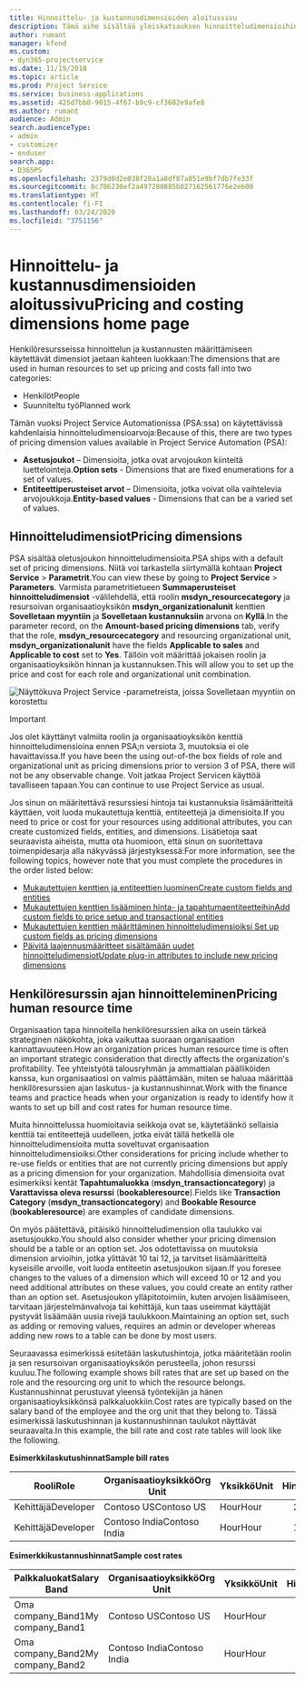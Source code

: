 ```yaml
---
title: Hinnoittelu- ja kustannusdimensioiden aloitussivu
description: Tämä aihe sisältää yleiskatsauksen hinnoitteludimensioihin.
author: rumant
manager: kfend
ms.custom:
- dyn365-projectservice
ms.date: 11/19/2018
ms.topic: article
ms.prod: Project Service
ms.service: business-applications
ms.assetid: 425d7bb8-9015-4f67-b9c9-cf3602e9afe8
ms.author: rumant
audience: Admin
search.audienceType:
- admin
- customizer
- enduser
search.app:
- D365PS
ms.openlocfilehash: 2379d0d2e038f28a1a8df87a851e9bf7db7fe33f
ms.sourcegitcommit: 8c786230ef2a497280885b827162561776e2eb00
ms.translationtype: HT
ms.contentlocale: fi-FI
ms.lasthandoff: 03/24/2020
ms.locfileid: "3751156"
---
```

# <a name="pricing-and-costing-dimensions-home-page"></a><span data-ttu-id="525e4-103">Hinnoittelu- ja kustannusdimensioiden aloitussivu</span><span class="sxs-lookup"><span data-stu-id="525e4-103">Pricing and costing dimensions home page</span></span>

<span data-ttu-id="525e4-104">Henkilöresursseissa hinnoittelun ja kustannusten määrittämiseen käytettävät dimensiot jaetaan kahteen luokkaan:</span><span class="sxs-lookup"><span data-stu-id="525e4-104">The dimensions that are used in human resources to set up pricing and costs fall into two categories:</span></span>

- <span data-ttu-id="525e4-105">Henkilöt</span><span class="sxs-lookup"><span data-stu-id="525e4-105">People</span></span>
- <span data-ttu-id="525e4-106">Suunniteltu työ</span><span class="sxs-lookup"><span data-stu-id="525e4-106">Planned work</span></span>

<span data-ttu-id="525e4-107">Tämän vuoksi Project Service Automationissa (PSA:ssa) on käytettävissä kahdenlaisia hinnoitteludimensioarvoja:</span><span class="sxs-lookup"><span data-stu-id="525e4-107">Because of this, there are two types of pricing dimension values available in Project Service Automation (PSA):</span></span> 

- <span data-ttu-id="525e4-108">**Asetusjoukot** – Dimensioita, jotka ovat arvojoukon kiinteitä luettelointeja.</span><span class="sxs-lookup"><span data-stu-id="525e4-108">**Option sets** - Dimensions that are fixed enumerations for a set of values.</span></span>
- <span data-ttu-id="525e4-109">**Entiteettiperusteiset arvot** – Dimensioita, jotka voivat olla vaihtelevia arvojoukkoja.</span><span class="sxs-lookup"><span data-stu-id="525e4-109">**Entity-based values** - Dimensions that can be a varied set of values.</span></span>

## <a name="pricing-dimensions"></a><span data-ttu-id="525e4-110">Hinnoitteludimensiot</span><span class="sxs-lookup"><span data-stu-id="525e4-110">Pricing dimensions</span></span>

<span data-ttu-id="525e4-111">PSA sisältää oletusjoukon hinnoitteludimensioita.</span><span class="sxs-lookup"><span data-stu-id="525e4-111">PSA ships with a default set of pricing dimensions.</span></span> <span data-ttu-id="525e4-112">Niitä voi tarkastella siirtymällä kohtaan **Project Service** > **Parametrit**.</span><span class="sxs-lookup"><span data-stu-id="525e4-112">You can view these by going to **Project Service** > **Parameters**.</span></span> <span data-ttu-id="525e4-113">Varmista parametritietueen **Summaperusteiset hinnoitteludimensiot** -välilehdellä, että roolin **msdyn_resourcecategory** ja resursoivan organisaatioyksikön **msdyn_organizationalunit** kenttien **Sovelletaan myyntiin** ja **Sovelletaan kustannuksiin** arvona on **Kyllä**.</span><span class="sxs-lookup"><span data-stu-id="525e4-113">In the parameter record, on the **Amount-based pricing dimensions** tab, verify that the role, **msdyn_resourcecategory** and resourcing organizational unit, **msdyn_organizationalunit** have the fields **Applicable to sales** and **Applicable to cost** set to **Yes**.</span></span> <span data-ttu-id="525e4-114">Tällöin voit määrittää jokaisen roolin ja organisaatioyksikön hinnan ja kustannuksen.</span><span class="sxs-lookup"><span data-stu-id="525e4-114">This will allow you to set up the price and cost for each role and organizational unit combination.</span></span>

![Näyttökuva Project Service -parametreista, joissa Sovelletaan myyntiin on korostettu](media/PS-OOB-parameters.png)

> [!IMPORTANT]
> <span data-ttu-id="525e4-116">Jos olet käyttänyt valmiita roolin ja organisaatioyksikön kenttiä hinnoitteludimensioina ennen PSA;n versiota 3, muutoksia ei ole havaittavissa.</span><span class="sxs-lookup"><span data-stu-id="525e4-116">If you have been the using out-of-the box fields of role and organizational unit as pricing dimensions prior to version 3 of PSA, there will not be any observable change.</span></span> <span data-ttu-id="525e4-117">Voit jatkaa Project Servicen käyttöä tavalliseen tapaan.</span><span class="sxs-lookup"><span data-stu-id="525e4-117">You can continue to use Project Service as usual.</span></span> 

<span data-ttu-id="525e4-118">Jos sinun on määritettävä resurssiesi hintoja tai kustannuksia lisämääritteitä käyttäen, voit luoda mukautettuja kenttiä, entiteettejä ja dimensioita.</span><span class="sxs-lookup"><span data-stu-id="525e4-118">If you need to price or cost for your resources using additional attributes, you can create customized fields, entities, and dimensions.</span></span> <span data-ttu-id="525e4-119">Lisätietoja saat seuraavista aiheista, mutta ota huomioon, että sinun on suoritettava toimenpidesarja alla näkyvässä järjestyksessä:</span><span class="sxs-lookup"><span data-stu-id="525e4-119">For more information, see the following topics, however note that you must complete the procedures in the order listed below:</span></span>

- [<span data-ttu-id="525e4-120">Mukautettujen kenttien ja entiteettien luominen</span><span class="sxs-lookup"><span data-stu-id="525e4-120">Create custom fields and entities</span></span>](create-custom-fields-entities.md)
- [<span data-ttu-id="525e4-121">Mukautettujen kenttien lisääminen hinta- ja tapahtumaentiteetteihin</span><span class="sxs-lookup"><span data-stu-id="525e4-121">Add custom fields to price setup and transactional entities</span></span>](field-references.md)
- [<span data-ttu-id="525e4-122">Mukautettujen kenttien määrittäminen hinnoitteludimensioiksi </span><span class="sxs-lookup"><span data-stu-id="525e4-122">Set up custom fields as pricing dimensions</span></span>](set-up-pricing-dimensions.md)
- [<span data-ttu-id="525e4-123">Päivitä laajennusmääritteet sisältämään uudet hinnoitteludimensiot</span><span class="sxs-lookup"><span data-stu-id="525e4-123">Update plug-in attributes to include new pricing dimensions</span></span>](update-plug-in-attributes.md)

## <a name="pricing-human-resource-time"></a><span data-ttu-id="525e4-124">Henkilöresurssin ajan hinnoitteleminen</span><span class="sxs-lookup"><span data-stu-id="525e4-124">Pricing human resource time</span></span>
<span data-ttu-id="525e4-125">Organisaation tapa hinnoitella henkilöresurssien aika on usein tärkeä strateginen näkökohta, joka vaikuttaa suoraan organisaation kannattavuuteen.</span><span class="sxs-lookup"><span data-stu-id="525e4-125">How an organization prices human resource time is often an important strategic consideration that directly affects the organization's profitability.</span></span> <span data-ttu-id="525e4-126">Tee yhteistyötä talousryhmän ja ammattialan päälliköiden kanssa, kun organisaatiosi on valmis päättämään, miten se haluaa määrittää henkilöresurssien ajan laskutus- ja kustannushinnat.</span><span class="sxs-lookup"><span data-stu-id="525e4-126">Work with the finance teams and practice heads when your organization is ready to identify how it wants to set up bill and cost rates for human resource time.</span></span>

<span data-ttu-id="525e4-127">Muita hinnoittelussa huomioitavia seikkoja ovat se, käytetäänkö sellaisia kenttiä tai entiteettejä uudelleen, jotka eivät tällä hetkellä ole hinnoitteludimensioita mutta soveltuvat organisaation hinnoitteludimensioiksi.</span><span class="sxs-lookup"><span data-stu-id="525e4-127">Other considerations for pricing include whether to re-use fields or entities that are not currently pricing dimensions but apply as a pricing dimension for your organization.</span></span> <span data-ttu-id="525e4-128">Mahdollisia dimensioita ovat esimerkiksi kentät **Tapahtumaluokka** (**msdyn_transactioncategory**) ja **Varattavissa oleva resurssi** (**bookableresource**).</span><span class="sxs-lookup"><span data-stu-id="525e4-128">Fields like **Transaction Category** (**msdyn_transactioncategory**) and **Bookable Resource** (**bookableresource**) are examples of candidate dimensions.</span></span> 

<span data-ttu-id="525e4-129">On myös päätettävä, pitäisikö hinnoitteludimension olla taulukko vai asetusjoukko.</span><span class="sxs-lookup"><span data-stu-id="525e4-129">You should also consider whether your pricing dimension should be a table or an option set.</span></span> <span data-ttu-id="525e4-130">Jos odotettavissa on muutoksia dimension arvioihin, jotka ylittävät 10 tai 12, ja tarvitset lisämääritteitä kyseisille arvoille, voit luoda entiteetin asetusjoukon sijaan.</span><span class="sxs-lookup"><span data-stu-id="525e4-130">If you foresee changes to the values of a dimension which will exceed 10 or 12 and you need additional attributes on these values, you could create an entity rather than an option set.</span></span> <span data-ttu-id="525e4-131">Asetusjoukon ylläpitotoimiin, kuten arvojen lisäämiseen, tarvitaan järjestelmänvalvoja tai kehittäjä, kun taas useimmat käyttäjät pystyvät lisäämään uusia rivejä taulukkoon.</span><span class="sxs-lookup"><span data-stu-id="525e4-131">Maintaining an option set, such as adding or removing values, requires an admin or developer whereas adding new rows to a table can be done by most users.</span></span>

<span data-ttu-id="525e4-132">Seuraavassa esimerkissä esitetään laskutushintoja, jotka määritetään roolin ja sen resursoivan organisaatioyksikön perusteella, johon resurssi kuuluu.</span><span class="sxs-lookup"><span data-stu-id="525e4-132">The following example shows bill rates that are set up based on the role and the resourcing org unit to which the resource belongs.</span></span> <span data-ttu-id="525e4-133">Kustannushinnat perustuvat yleensä työntekijän ja hänen organisaatioyksikkönsä palkkaluokkiin.</span><span class="sxs-lookup"><span data-stu-id="525e4-133">Cost rates are typically based on the salary band of the employee and the org unit that they belong to.</span></span> <span data-ttu-id="525e4-134">Tässä esimerkissä laskutushinnan ja kustannushinnan taulukot näyttävät seuraavalta.</span><span class="sxs-lookup"><span data-stu-id="525e4-134">In this example, the bill rate and cost rate tables will look like the following.</span></span>

<span data-ttu-id="525e4-135">**Esimerkkilaskutushinnat**</span><span class="sxs-lookup"><span data-stu-id="525e4-135">**Sample bill rates**</span></span>

| <span data-ttu-id="525e4-136">Rooli</span><span class="sxs-lookup"><span data-stu-id="525e4-136">Role</span></span>        | <span data-ttu-id="525e4-137">Organisaatioyksikkö</span><span class="sxs-lookup"><span data-stu-id="525e4-137">Org Unit</span></span>    |<span data-ttu-id="525e4-138">Yksikkö</span><span class="sxs-lookup"><span data-stu-id="525e4-138">Unit</span></span>      |<span data-ttu-id="525e4-139">Hinta</span><span class="sxs-lookup"><span data-stu-id="525e4-139">Price</span></span>      |<span data-ttu-id="525e4-140">Valuutta</span><span class="sxs-lookup"><span data-stu-id="525e4-140">Currency</span></span>  |
| ------------|-------------|----------|----------:|----------|
| <span data-ttu-id="525e4-141">Kehittäjä</span><span class="sxs-lookup"><span data-stu-id="525e4-141">Developer</span></span>   | <span data-ttu-id="525e4-142">Contoso US</span><span class="sxs-lookup"><span data-stu-id="525e4-142">Contoso US</span></span>  |<span data-ttu-id="525e4-143">Hour</span><span class="sxs-lookup"><span data-stu-id="525e4-143">Hour</span></span> | <span data-ttu-id="525e4-144">200</span><span class="sxs-lookup"><span data-stu-id="525e4-144">200</span></span>|<span data-ttu-id="525e4-145">USD</span><span class="sxs-lookup"><span data-stu-id="525e4-145">USD</span></span>     |
| <span data-ttu-id="525e4-146">Kehittäjä</span><span class="sxs-lookup"><span data-stu-id="525e4-146">Developer</span></span>   | <span data-ttu-id="525e4-147">Contoso India</span><span class="sxs-lookup"><span data-stu-id="525e4-147">Contoso India</span></span> |<span data-ttu-id="525e4-148">Hour</span><span class="sxs-lookup"><span data-stu-id="525e4-148">Hour</span></span>|   <span data-ttu-id="525e4-149">112</span><span class="sxs-lookup"><span data-stu-id="525e4-149">112</span></span>|<span data-ttu-id="525e4-150">USD</span><span class="sxs-lookup"><span data-stu-id="525e4-150">USD</span></span>     |


<span data-ttu-id="525e4-151">**Esimerkkikustannushinnat**</span><span class="sxs-lookup"><span data-stu-id="525e4-151">**Sample cost rates**</span></span>

| <span data-ttu-id="525e4-152">Palkkaluokat</span><span class="sxs-lookup"><span data-stu-id="525e4-152">Salary Band</span></span>     | <span data-ttu-id="525e4-153">Organisaatioyksikkö</span><span class="sxs-lookup"><span data-stu-id="525e4-153">Org Unit</span></span>    |<span data-ttu-id="525e4-154">Yksikkö</span><span class="sxs-lookup"><span data-stu-id="525e4-154">Unit</span></span>      |<span data-ttu-id="525e4-155">Hinta</span><span class="sxs-lookup"><span data-stu-id="525e4-155">Price</span></span>      |<span data-ttu-id="525e4-156">Valuutta</span><span class="sxs-lookup"><span data-stu-id="525e4-156">Currency</span></span>  |
| ----------------|-------------|----------|----------:|----------|
| <span data-ttu-id="525e4-157">Oma company_Band1</span><span class="sxs-lookup"><span data-stu-id="525e4-157">My company_Band1</span></span> | <span data-ttu-id="525e4-158">Contoso US</span><span class="sxs-lookup"><span data-stu-id="525e4-158">Contoso US</span></span>  |<span data-ttu-id="525e4-159">Hour</span><span class="sxs-lookup"><span data-stu-id="525e4-159">Hour</span></span> | <span data-ttu-id="525e4-160">145</span><span class="sxs-lookup"><span data-stu-id="525e4-160">145</span></span>|<span data-ttu-id="525e4-161">USD</span><span class="sxs-lookup"><span data-stu-id="525e4-161">USD</span></span>     |
| <span data-ttu-id="525e4-162">Oma company_Band2</span><span class="sxs-lookup"><span data-stu-id="525e4-162">My company_Band2</span></span> | <span data-ttu-id="525e4-163">Contoso India</span><span class="sxs-lookup"><span data-stu-id="525e4-163">Contoso India</span></span> |<span data-ttu-id="525e4-164">Hour</span><span class="sxs-lookup"><span data-stu-id="525e4-164">Hour</span></span>|   <span data-ttu-id="525e4-165">67</span><span class="sxs-lookup"><span data-stu-id="525e4-165">67</span></span>|<span data-ttu-id="525e4-166">USD</span><span class="sxs-lookup"><span data-stu-id="525e4-166">USD</span></span>     |
